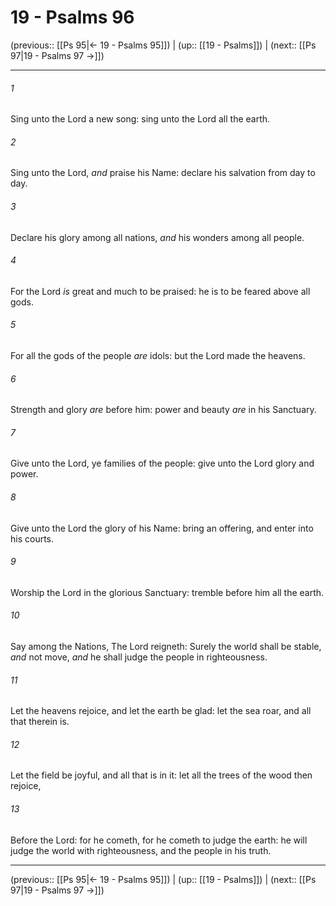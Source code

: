 # 19 - Psalms 96

(previous:: [[Ps 95|← 19 - Psalms 95]]) | (up:: [[19 - Psalms]]) | (next:: [[Ps 97|19 - Psalms 97 →]])

***


###### 1 
Sing unto the Lord a new song: sing unto the Lord all the earth. 

###### 2 
Sing unto the Lord, _and_ praise his Name: declare his salvation from day to day. 

###### 3 
Declare his glory among all nations, _and_ his wonders among all people. 

###### 4 
For the Lord _is_ great and much to be praised: he is to be feared above all gods. 

###### 5 
For all the gods of the people _are_ idols: but the Lord made the heavens. 

###### 6 
Strength and glory _are_ before him: power and beauty _are_ in his Sanctuary. 

###### 7 
Give unto the Lord, ye families of the people: give unto the Lord glory and power. 

###### 8 
Give unto the Lord the glory of his Name: bring an offering, and enter into his courts. 

###### 9 
Worship the Lord in the glorious Sanctuary: tremble before him all the earth. 

###### 10 
Say among the Nations, The Lord reigneth: Surely the world shall be stable, _and_ not move, _and_ he shall judge the people in righteousness. 

###### 11 
Let the heavens rejoice, and let the earth be glad: let the sea roar, and all that therein is. 

###### 12 
Let the field be joyful, and all that is in it: let all the trees of the wood then rejoice, 

###### 13 
Before the Lord: for he cometh, for he cometh to judge the earth: he will judge the world with righteousness, and the people in his truth.

***

(previous:: [[Ps 95|← 19 - Psalms 95]]) | (up:: [[19 - Psalms]]) | (next:: [[Ps 97|19 - Psalms 97 →]])
